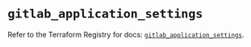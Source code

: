# `gitlab_application_settings`

Refer to the Terraform Registry for docs: [`gitlab_application_settings`](https://registry.terraform.io/providers/gitlabhq/gitlab/18.1.0/docs/resources/application_settings).
